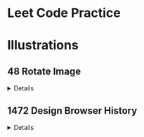 # Leet Code Practice
# Illustrations
## 48 Rotate Image
<details>

Start from the outer layer, rotate each layer, until you reach the core.  
![alt](./assets/48.jpg)
</details>

## 1472 Design Browser History
<details>

```ps
╒════════════════════╤══════════════╤══════════════╕
│ operation          │ output       │ expected     │
╞════════════════════╪══════════════╪══════════════╡
│ init               │ None         │ None         │
├────────────────────┼──────────────┼──────────────┤
│ visit google.com   │ None         │ None         │
├────────────────────┼──────────────┼──────────────┤
│ visit facebook.com │ None         │ None         │
├────────────────────┼──────────────┼──────────────┤
│ visit youtube.com  │ None         │ None         │
├────────────────────┼──────────────┼──────────────┤
│ back 1             │ facebook.com │ facebook.com │
├────────────────────┼──────────────┼──────────────┤
│ back 1             │ google.com   │ google.com   │
├────────────────────┼──────────────┼──────────────┤
│ forward 1          │ facebook.com │ facebook.com │
├────────────────────┼──────────────┼──────────────┤
│ visit linkedin.com │ None         │ None         │
├────────────────────┼──────────────┼──────────────┤
│ forward 2          │ linkedin.com │ linkedin.com │
├────────────────────┼──────────────┼──────────────┤
│ back 2             │ google.com   │ google.com   │
├────────────────────┼──────────────┼──────────────┤
│ back 7             │ leetcode.com │ leetcode.com │
╘════════════════════╧══════════════╧══════════════╛
```
</details>

